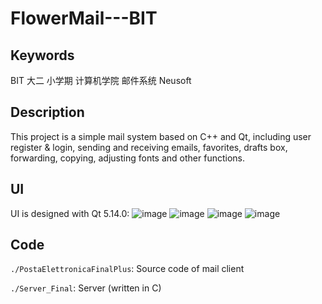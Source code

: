 # FlowerMail---BIT
## Keywords
BIT 大二 小学期 计算机学院 邮件系统 Neusoft

## Description
This project is a simple mail system based on C++ and Qt, including user register & login, sending and receiving emails, favorites, drafts box, forwarding, copying, adjusting fonts and other functions.

## UI
UI is designed with Qt 5.14.0:
![image](https://user-images.githubusercontent.com/44541661/114859536-78a12900-9e1d-11eb-860a-8926162aa270.png)
![image](https://user-images.githubusercontent.com/44541661/114859573-83f45480-9e1d-11eb-924d-167858b3183a.png)
![image](https://user-images.githubusercontent.com/44541661/114859563-7fc83700-9e1d-11eb-8f6e-4e3def3675a7.png)
![image](https://user-images.githubusercontent.com/44541661/114859577-85be1800-9e1d-11eb-9323-b1099702a8fb.png)

## Code
`./PostaElettronicaFinalPlus`: Source code of mail client

`./Server_Final`: Server (written in C)
